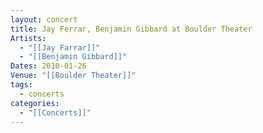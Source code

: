 ```yaml
---
layout: concert
title: Jay Ferrar, Benjamin Gibbard at Boulder Theater
Artists:
  - "[[Jay Farrar]]"
  - "[[Benjamin Gibbard]]"
Dates: 2010-01-26
Venue: "[[Boulder Theater]]"
tags:
  - concerts
categories:
  - "[[Concerts]]"
---
```

